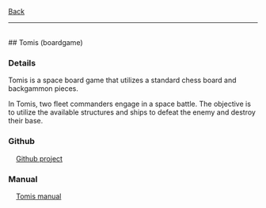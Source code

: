 [Back](https://binary-station.github.io)
<hr>
<br>
## Tomis (boardgame)

### Details

Tomis is a space board game that utilizes a standard chess board and backgammon pieces.

In Tomis, two fleet commanders engage in a space battle.
The objective is to utilize the available structures and ships to defeat the enemy
and destroy their base.

### Github

&nbsp;&nbsp;&nbsp;&nbsp;[Github project](https://github.com/aiafrasinei/Tomis)

### Manual

&nbsp;&nbsp;&nbsp;&nbsp;[Tomis manual](https://binary-station.github.io/TomisManual)